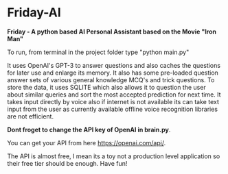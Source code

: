 # Friday-AI
**Friday - A python based AI Personal Assistant based on the Movie "Iron Man"**

To run, from terminal in the project folder type "python main.py"

It uses OpenAI's GPT-3 to answer questions and also caches the questions for later use and enlarge its memory. It also has some pre-loaded question answer sets of various general knowledge MCQ's and trick questions.
To store the data, it uses SQLITE which also allows it to question the user about similar queries and sort the most accepted prediction for next time.
It takes input directly by voice also if internet is not available its can take text input from the user as currently available offline voice recognition libraries are not efficient.

**Dont froget to change the API key of OpenAI in brain.py**.

You can get your API from here https://openai.com/api/.

The API is almost free, I mean its a toy not a production level application so their free tier should be enough. Have fun!
